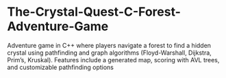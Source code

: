 # The-Crystal-Quest-C-Forest-Adventure-Game
 Adventure game in C++ where players navigate a forest to find a hidden crystal using pathfinding and graph algorithms (Floyd-Warshall, Dijkstra, Prim’s, Kruskal). Features include a generated map, scoring with AVL trees, and customizable pathfinding options
